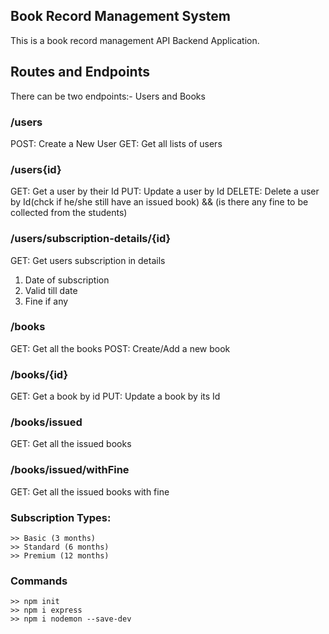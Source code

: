 ## Book Record Management System

This is a book record management API Backend Application.

## Routes and Endpoints

There can be two endpoints:- Users and Books

### /users
POST: Create a New User
GET: Get all lists of users

### /users{id}
GET: Get a user by their Id
PUT: Update a user by Id
DELETE: Delete a user by Id(chck if he/she still have an issued book) && (is there any fine to be collected from the students)

### /users/subscription-details/{id}
GET: Get users subscription in details
1. Date of subscription
2. Valid till date
3. Fine if any

### /books
GET: Get all the books
POST: Create/Add a new book

### /books/{id}
GET: Get a book by id
PUT: Update a book by its Id

### /books/issued
GET: Get all the issued books

### /books/issued/withFine
GET: Get all the issued books with fine

### Subscription Types:
    >> Basic (3 months)
    >> Standard (6 months)
    >> Premium (12 months)

### Commands
    >> npm init
    >> npm i express
    >> npm i nodemon --save-dev